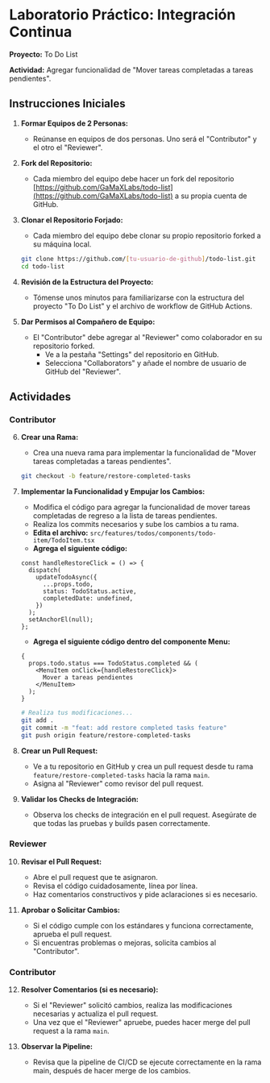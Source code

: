 # Laboratorio Práctico: Integración Continua

**Proyecto:** To Do List

**Actividad:** Agregar funcionalidad de "Mover tareas completadas a tareas pendientes".

## Instrucciones Iniciales

1.  **Formar Equipos de 2 Personas:**

    - Reúnanse en equipos de dos personas. Uno será el "Contributor" y el otro el "Reviewer".

2.  **Fork del Repositorio:**

    - Cada miembro del equipo debe hacer un fork del repositorio [https://github.com/GaMaXLabs/todo-list](https://github.com/GaMaXLabs/todo-list) a su propia cuenta de GitHub.

3.  **Clonar el Repositorio Forjado:**

    - Cada miembro del equipo debe clonar su propio repositorio forked a su máquina local.

    ```bash
    git clone https://github.com/[tu-usuario-de-github]/todo-list.git
    cd todo-list
    ```

4.  **Revisión de la Estructura del Proyecto:**

    - Tómense unos minutos para familiarizarse con la estructura del proyecto "To Do List" y el archivo de workflow de GitHub Actions.

5.  **Dar Permisos al Compañero de Equipo:**
    - El "Contributor" debe agregar al "Reviewer" como colaborador en su repositorio forked.
      - Ve a la pestaña "Settings" del repositorio en GitHub.
      - Selecciona "Collaborators" y añade el nombre de usuario de GitHub del "Reviewer".

## Actividades

### Contributor

6.  **Crear una Rama:**

    - Crea una nueva rama para implementar la funcionalidad de "Mover tareas completadas a tareas pendientes".

    ```bash
    git checkout -b feature/restore-completed-tasks
    ```

7.  **Implementar la Funcionalidad y Empujar los Cambios:**

    - Modifica el código para agregar la funcionalidad de mover tareas completadas de regreso a la lista de tareas pendientes.
    - Realiza los commits necesarios y sube los cambios a tu rama.
    - **Edita el archivo:** `src/features/todos/components/todo-item/TodoItem.tsx`
    - **Agrega el siguiente código:**

    ```tsx
    const handleRestoreClick = () => {
      dispatch(
        updateTodoAsync({
          ...props.todo,
          status: TodoStatus.active,
          completedDate: undefined,
        })
      );
      setAnchorEl(null);
    };
    ```

    - **Agrega el siguiente código dentro del componente Menu:**

    ```tsx
    {
      props.todo.status === TodoStatus.completed && (
        <MenuItem onClick={handleRestoreClick}>
          Mover a tareas pendientes
        </MenuItem>
      );
    }
    ```

    ```bash
    # Realiza tus modificaciones...
    git add .
    git commit -m "feat: add restore completed tasks feature"
    git push origin feature/restore-completed-tasks
    ```

8.  **Crear un Pull Request:**

    - Ve a tu repositorio en GitHub y crea un pull request desde tu rama `feature/restore-completed-tasks` hacia la rama `main`.
    - Asigna al "Reviewer" como revisor del pull request.

9.  **Validar los Checks de Integración:**
    - Observa los checks de integración en el pull request. Asegúrate de que todas las pruebas y builds pasen correctamente.

### Reviewer

10. **Revisar el Pull Request:**

    - Abre el pull request que te asignaron.
    - Revisa el código cuidadosamente, línea por línea.
    - Haz comentarios constructivos y pide aclaraciones si es necesario.

11. **Aprobar o Solicitar Cambios:**
    - Si el código cumple con los estándares y funciona correctamente, aprueba el pull request.
    - Si encuentras problemas o mejoras, solicita cambios al "Contributor".

### Contributor

12. **Resolver Comentarios (si es necesario):**

    - Si el "Reviewer" solicitó cambios, realiza las modificaciones necesarias y actualiza el pull request.
    - Una vez que el "Reviewer" apruebe, puedes hacer merge del pull request a la rama `main`.

13. **Observar la Pipeline:**
    - Revisa que la pipeline de CI/CD se ejecute correctamente en la rama main, después de hacer merge de los cambios.

